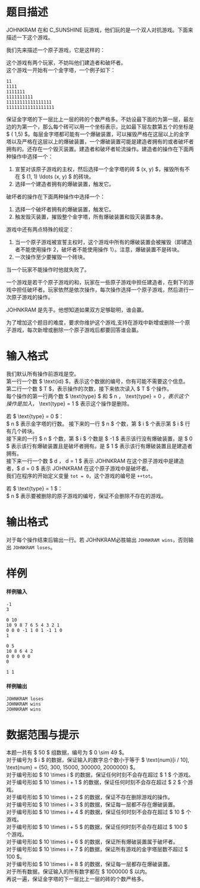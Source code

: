 
# 题目描述

JOHNKRAM 在和 C_SUNSHINE 玩游戏，他们玩的是一个双人对抗游戏。下面来描述一下这个游戏。

我们先来描述一个原子游戏，它是这样的：

这个游戏有两个玩家，不妨叫他们建造者和破坏者。  
这个游戏一开始有一个金字塔，一个例子如下：

```plain
11
1111
1111111
1111111111
11111111111111111
111111111111111111
```

保证金字塔的下一层比上一层的砖的个数严格多。不妨设最下面的为第一层，最左边的为第一个，那么每个砖可以用一个坐标表示，比如最下层左数第五个的坐标是 $ ( 1,5) $。每层金字塔都可能有一个爆破装置，可以摧毁严格在这层以上的金字塔以及严格在这层以上的爆破装置，一个爆破装置可能是建造者拥有的或者破坏者拥有的。还存在一个毁灭装置。建造者和破坏者轮流操作。建造者的操作在下面两种操作中选择一个：

1. 宣誓对该原子游戏的主权，然后选择一个金字塔的砖 $ (x, y) $，摧毁所有不在 $ (1, 1) \ldots (x, y) $ 的砖块。
2. 选择一个建造者拥有的爆破装置，触发它。

破坏者的操作在下面两种操作中选择一个：

1. 选择一个破坏者拥有的爆破装置，触发它。
2. 触发毁灭装置，摧毁整个金字塔，所有爆破装置和毁灭装置本身。

游戏中还有两点特殊的规定：

1. 当一个原子游戏被宣誓主权时，这个游戏中所有的爆破装置会被摧毁（即建造者不能使用操作 2，破坏者不能使用操作 1）。注意，爆破装置不是砖块。
2. 一次操作至少要摧毁一个砖块。

当一个玩家不能操作时他就失败了。

一个游戏是若干个原子游戏的和，玩家在一些原子游戏中担任建造者，在剩下的游戏中担任破坏者。玩家依然是依次操作，每次操作选择一个原子游戏，然后进行一次原子游戏的操作。

JOHNKRAM 是先手。他想知道如果双方足够聪明，谁会赢。

为了增加这个题目的难度，要求你维护这个游戏,支持在游戏中新增或删除一个原子游戏，每次新增或删除一个原子游戏后都要回答谁会赢。

# 输入格式

我们默认所有操作前游戏是空。  
第一行一个数 $ \text{id} $，表示这个数据的编号，你有可能不需要这个信息。  
第二行一个数 $ T $，表示操作的次数，接下来依次读入 $ T $ 个操作。  
每个操作的第一行两个数 $ \text{type} $ 和 $ n $，$ \text{type} = 0 $，表示这个操作是加入，$ \text{type} = 1 $ 表示这个操作是删除。  

若 $ \text{type} = 0 $：  
$ n $ 表示金字塔的行数。
接下来的一行 $ n $ 个数，第 $ i $ 个表示第 $ i $ 行有几个砖块。  
接下来的一行 $ n $ 个数，第 $ i $ 个数是 $ -1 $ 表示该行没有爆破装置，是 $ 0 $ 表示该行有爆破装置且是破坏者拥有。是 $ 1 $ 表示该行有爆破装置且是建造者拥有。  
接下来一行一个数 $ d $，$ d = 1 $ 表示 JOHNKRAM 在这个原子游戏中是建造者，$ d = 0 $ 表示 JOHNKRAM 在这个原子游戏中是破坏者。  
我们在程序的开始定义变量 `tot = 0`，这个游戏的编号是 `++tot`。

若 $ \text{type} = 1 $：  
$ n $ 表示要被删除的原子游戏的编号，保证不会删除不存在的游戏。

# 输出格式

对于每个操作结束后输出一行。若 JOHNKRAM必胜输出 `JOHNKRAM wins`，否则输出 `JOHNKRAM loses`。

# 样例

#### 样例输入
```plain
-1
3

0 10
10 9 8 7 6 5 4 3 2 1
0 0 0 -1 1 0 1 -1 1 0
1

0 5
10 8 6 4 2
0 0 0 0 0
0

1 1
```

#### 样例输出
```plain
JOHNKRAM loses
JOHNKRAM wins
JOHNKRAM wins
```

# 数据范围与提示

本题一共有 $ 50 $ 组数据，编号为 $ 0 \sim 49 $。  
对于编号为 $ i $ 的数据，保证输入的数字总个数小于等于 $ \text{num}[i / 10], \text{num} = \{50, 300, 15000, 300000, 2000000\} $。  
对于编号形如 $ 10 \times i $ 的数据，保证任何时刻不会存在超过 $ 1 $ 个游戏。  
对于编号形如 $ 10 \times i + 1 $ 的数据，保证任何时刻不会存在超过 $ 2 $ 个游戏。  
对于编号形如 $ 10 \times i + 2 $ 的数据，保证不存在删除游戏的操作。  
对于编号形如 $ 10 \times i + 3 $ 的数据，保证每一层都不存在爆破装置。  
对于编号形如 $ 10 \times i + 4 $ 的数据，保证任何时刻不会存在超过 $ 10 $ 个游戏。  
对于编号形如 $ 10 \times i + 5 $ 的数据，保证任何时刻不会存在超过 $ 100 $ 个游戏。  
对于编号形如 $ 10 \times i + 6 $ 的数据，保证所有爆破装置属于破坏者。  
对于编号形如 $ 10 \times i + 7 $ 的数据，保证所有游戏的金字塔层数不超过 $ 100 $。  
对于编号形如 $ 10 \times i + 8 $ 的数据，保证每一层都存在爆破装置。  
对于所有数据，保证输入的所有数字都在 $ 1000000 $ 以内。  
再说一遍，保证金字塔的下一层比上一层的砖的个数严格多。

